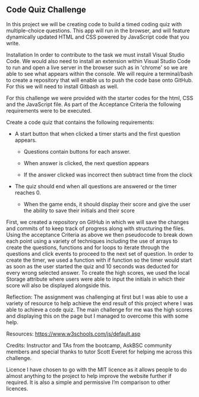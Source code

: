 ## Code Quiz Challenge 

In this project we will be creating code to build a timed coding quiz with multiple-choice questions. This app will run in the browser, and will feature dynamically updated HTML and CSS powered by JavaScript code that you write.

Installation In order to contribute to the task we must install Visual Studio Code. We would also need to install an extension within Visual Studio Code to run and open a live server in the browser such as in 'chrome' so we are able to see what appears within the console. We will require a terminal/bash to create a repository that will enable us to push the code base onto GitHub. For this we will need to install Gitbash as well.

For this challenge we were provided with the starter codes for the html, CSS and the JavaScript file. As part of the Acceptance Criteria the following requirements were to be executed. 

Create a code quiz that contains the following requirements:

* A start button that when clicked a timer starts and the first question appears.
 
  * Questions contain buttons for each answer.

  * When answer is clicked, the next question appears

  * If the answer clicked was incorrect then subtract time from the clock

* The quiz should end when all questions are answered or the timer reaches 0.

  * When the game ends, it should display their score and give the user the ability to save their initials and their score

First, we created a repository on GitHub in which we will save the changes and commits of to keep track of progress along with structuring the files. Using the acceptance Criteria as above we then pseudocode to break down each point using a variety of techniques including the use of arrays to create the questions, functions and for loops to iterate through the questions and click events to proceed to the next set of question. In order to create the timer, we used a function with if function so the timer would start as soon as the user started the quiz and 10 seconds was deducted for every wrong selected answer. To create the high scores, we used the local Storage attribute where users were able to input the initials in which their score will also be displayed alongside this. 

Reflection: The assignment was challenging at first but I was able to use a variety of resource to help achieve the end result of this project where I was able to achieve a code quiz. The main challenge for me was the high scores and displaying this on the page but I managed to overcome this with some help. 

Resources: https://www.w3schools.com/js/default.asp

Credits: Instructor and TAs from the bootcamp, AskBSC community members and special thanks to tutor Scott Everet for helping me across this challenge.

Licence I have chosen to go with the MIT licence as it allows people to do almost anything to the project to help improve the website further if required. It is also a simple and permissive I’m comparison to other licences.
